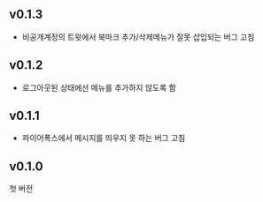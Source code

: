 v0.1.3
-----
- 비공개계정의 트윗에서 북마크 추가/삭제메뉴가 잘못 삽입되는 버그 고침

v0.1.2
-----
- 로그아웃된 상태에선 메뉴를 추가하지 않도록 함

v0.1.1
-----
- 파이어폭스에서 메시지를 띄우지 못 하는 버그 고침

v0.1.0
-----
첫 버전
